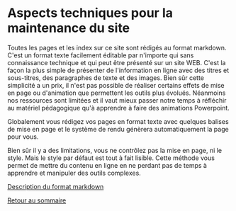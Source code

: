 # Aspects techniques pour la maintenance du site

Toutes les pages et les index sur ce site sont rédigés au format markdown. C'est un format texte facilement éditable par n'importe qui sans connaissance technique et qui peut être présenté sur un site WEB. C'est la façon la plus simple de présenter de l'information en ligne avec des titres et sous-titres, des paragraphes de texte et des images. Bien sûr cette simplicité a un prix, il n'est pas possible de réaliser certains effets de mise en page ou d'animation que permettent les outils plus évolués. Néanmoins nos ressources sont limitées et il vaut mieux passer notre temps à réfléchir au matériel pédagogique qu'à apprendre à faire des animations Powerpoint. 

Globalement vous rédigez vos pages en format texte avec quelques balises de mise en page et le système de rendu génèrera automatiquement la page pour vous.

Bien sûr il y a des limitations, vous ne contrôlez pas la mise en page, ni le style. Mais le style par défaut est tout à fait lisible. Cette méthode vous permet de mettre du contenu en ligne en ne perdant pas de temps à apprendre et manipuler des outils complexes. 

[Description du format markdown](https://docs.framasoft.org/fr/grav/markdown.html)

[Retour au sommaire](../README.md)
